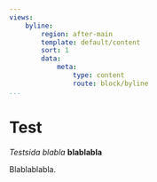 ```yaml
---
views:
    byline:
        region: after-main
        template: default/content
        sort: 1
        data:
            meta:
                type: content
                route: block/byline
...
```

__Test__
===============================

*Testsida*
_blabla_ __blablabla__

Blablablabla.
